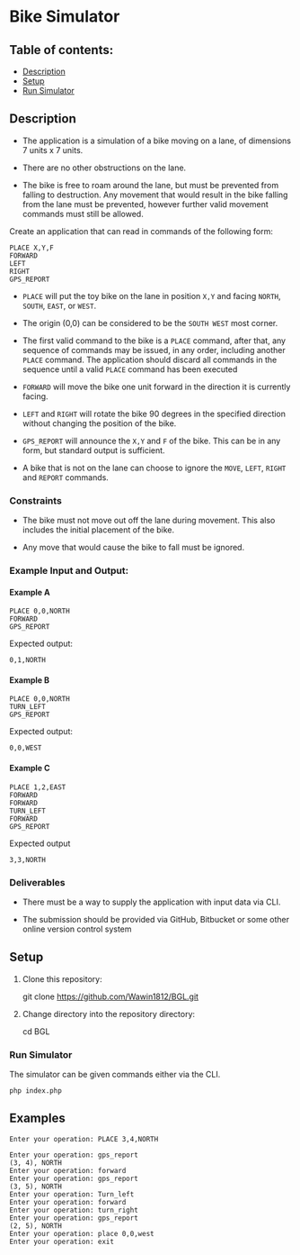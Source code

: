# Bike Simulator

## Table of contents:

- [Description](./README.md#description)
- [Setup](./README.md#setup)
- [Run Simulator](./README.md#run-simulator)

## Description

- The application is a simulation of a bike moving on a lane, of dimensions 7 units x 7 units.

- There are no other obstructions on the lane.

- The bike is free to roam around the lane, but must be prevented from falling to destruction. Any movement that would result in the bike falling from the lane must be prevented, however further valid movement commands must still be allowed.

Create an application that can read in commands of the following form:

    PLACE X,Y,F
    FORWARD
    LEFT
    RIGHT
    GPS_REPORT

- `PLACE` will put the toy bike on the lane in position `X,Y` and facing `NORTH`, `SOUTH`, `EAST`, or `WEST`.

- The origin (0,0) can be considered to be the `SOUTH WEST` most corner.

- The first valid command to the bike is a `PLACE` command, after that, any sequence of commands may be issued, in any order, including another `PLACE` command. The application should discard all commands in the sequence until a valid `PLACE` command has been executed

- `FORWARD` will move the bike one unit forward in the direction it is currently facing.

- `LEFT` and `RIGHT` will rotate the bike 90 degrees in the specified direction without changing the position of the bike.

- `GPS_REPORT` will announce the `X,Y` and `F` of the bike. This can be in any form, but standard output is sufficient.

- A bike that is not on the lane can choose to ignore the `MOVE`, `LEFT`, `RIGHT` and `REPORT` commands.

### Constraints

- The bike must not move out off the lane during movement. This also includes the initial placement of the bike.

- Any move that would cause the bike to fall must be ignored.

### Example Input and Output:

#### Example A

    PLACE 0,0,NORTH
    FORWARD
    GPS_REPORT

Expected output:

    0,1,NORTH

#### Example B

    PLACE 0,0,NORTH
    TURN_LEFT
    GPS_REPORT

Expected output:

    0,0,WEST

#### Example C

    PLACE 1,2,EAST
    FORWARD
    FORWARD
    TURN_LEFT
    FORWARD
    GPS_REPORT

Expected output

    3,3,NORTH

### Deliverables

- There must be a way to supply the application with input data via CLI.

- The submission should be provided via GitHub, Bitbucket or some other online version control system

## Setup

1. Clone this repository:

   git clone https://github.com/Wawin1812/BGL.git

2. Change directory into the repository directory:

   cd BGL

### Run Simulator

The simulator can be given commands either via the CLI.

    php index.php

## Examples

    Enter your operation: PLACE 3,4,NORTH

    Enter your operation: gps_report
    (3, 4), NORTH
    Enter your operation: forward
    Enter your operation: gps_report
    (3, 5), NORTH
    Enter your operation: Turn_left
    Enter your operation: forward
    Enter your operation: turn_right
    Enter your operation: gps_report
    (2, 5), NORTH
    Enter your operation: place 0,0,west
    Enter your operation: exit
